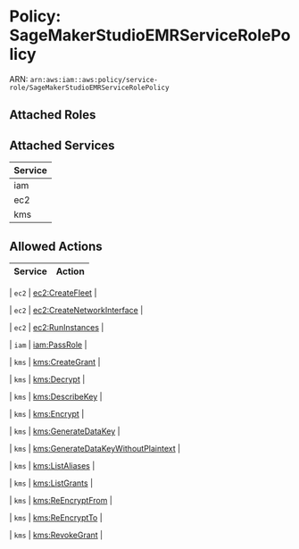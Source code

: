 # Policy: SageMakerStudioEMRServiceRolePolicy

ARN: `arn:aws:iam::aws:policy/service-role/SageMakerStudioEMRServiceRolePolicy`

## Attached Roles

## Attached Services

| Service |
|---------|
| iam |
| ec2 |
| kms |

## Allowed Actions

| Service | Action |
|:-------:|--------|

| `ec2` | [ec2:CreateFleet](../actions.md#ec2:createfleet) |

| `ec2` | [ec2:CreateNetworkInterface](../actions.md#ec2:createnetworkinterface) |

| `ec2` | [ec2:RunInstances](../actions.md#ec2:runinstances) |

| `iam` | [iam:PassRole](../actions.md#iam:passrole) |

| `kms` | [kms:CreateGrant](../actions.md#kms:creategrant) |

| `kms` | [kms:Decrypt](../actions.md#kms:decrypt) |

| `kms` | [kms:DescribeKey](../actions.md#kms:describekey) |

| `kms` | [kms:Encrypt](../actions.md#kms:encrypt) |

| `kms` | [kms:GenerateDataKey](../actions.md#kms:generatedatakey) |

| `kms` | [kms:GenerateDataKeyWithoutPlaintext](../actions.md#kms:generatedatakeywithoutplaintext) |

| `kms` | [kms:ListAliases](../actions.md#kms:listaliases) |

| `kms` | [kms:ListGrants](../actions.md#kms:listgrants) |

| `kms` | [kms:ReEncryptFrom](../actions.md#kms:reencryptfrom) |

| `kms` | [kms:ReEncryptTo](../actions.md#kms:reencryptto) |

| `kms` | [kms:RevokeGrant](../actions.md#kms:revokegrant) |
